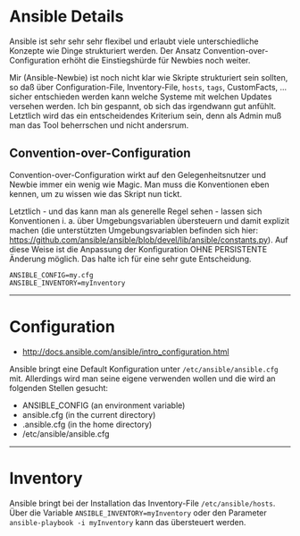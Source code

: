 # Ansible Details
Ansible ist sehr sehr sehr flexibel und erlaubt viele unterschiedliche Konzepte wie Dinge strukturiert werden. Der Ansatz Convention-over-Configuration erhöht die Einstiegshürde für Newbies noch weiter.

Mir (Ansible-Newbie) ist noch nicht klar wie Skripte strukturiert sein sollten, so daß über Configuration-File, Inventory-File, `hosts`, `tags`, CustomFacts, ... sicher entschieden werden kann welche Systeme mit welchen Updates versehen werden. Ich bin gespannt, ob sich das irgendwann gut anfühlt. Letztlich wird das ein entscheidendes Kriterium sein, denn als Admin muß man das Tool beherrschen und nicht andersrum.

## Convention-over-Configuration
Convention-over-Configuration wirkt auf den Gelegenheitsnutzer und Newbie immer ein wenig wie Magic. Man muss die Konventionen eben kennen, um zu wissen wie das Skript nun tickt.

Letztlich - und das kann man als generelle Regel sehen - lassen sich Konventionen i. a. über Umgebungsvariablen übersteuern und damit explizit machen (die unterstützten Umgebungsvariablen befinden sich hier: https://github.com/ansible/ansible/blob/devel/lib/ansible/constants.py). Auf diese Weise ist die Anpassung der Konfiguration OHNE PERSISTENTE Änderung möglich. Das halte ich für eine sehr gute Entscheidung. 

```
ANSIBLE_CONFIG=my.cfg
ANSIBLE_INVENTORY=myInventory
```

---

# Configuration
* http://docs.ansible.com/ansible/intro_configuration.html

Ansible bringt eine Default Konfiguration unter `/etc/ansible/ansible.cfg` mit. Allerdings wird man seine eigene verwenden wollen und die wird an folgenden Stellen gesucht:

* ANSIBLE_CONFIG (an environment variable)
* ansible.cfg (in the current directory)
* .ansible.cfg (in the home directory)
* /etc/ansible/ansible.cfg

---

# Inventory

Ansible bringt bei der Installation das Inventory-File `/etc/ansible/hosts`. Über die Variable `ANSIBLE_INVENTORY=myInventory` oder den Parameter `ansible-playbook -i myInventory` kann das übersteuert werden.